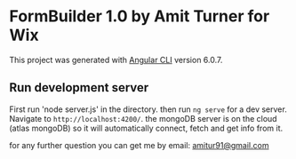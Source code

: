 # FormBuilder 1.0 by Amit Turner for Wix 

This project was generated with [Angular CLI](https://github.com/angular/angular-cli) version 6.0.7.

## Run development server
First run 'node server.js' in the directory.
then run `ng serve` for a dev server. Navigate to `http://localhost:4200/`. 
the mongoDB server is on the cloud (atlas mongoDB) so it will automatically connect, fetch and get info from it.

for any further question you can get me by email: amitur91@gmail.com
